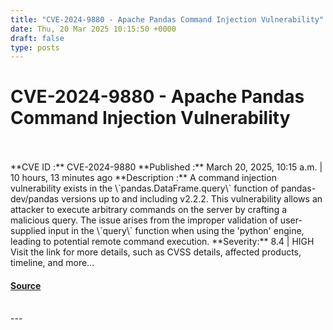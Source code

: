 ```yaml
---
title: "CVE-2024-9880 - Apache Pandas Command Injection Vulnerability"
date: Thu, 20 Mar 2025 10:15:50 +0000
draft: false
type: posts
---
```

# CVE-2024-9880 - Apache Pandas Command Injection Vulnerability

<br/>

<br/>
**CVE ID :** CVE-2024-9880  
**Published :** March 20, 2025, 10:15 a.m. | 10 hours, 13 minutes ago  
**Description :** A command injection vulnerability exists in the \`pandas.DataFrame.query\` function of pandas-dev/pandas versions up to and including v2.2.2. This vulnerability allows an attacker to execute arbitrary commands on the server by crafting a malicious query. The issue arises from the improper validation of user-supplied input in the \`query\` function when using the 'python' engine, leading to potential remote command execution.  
**Severity:** 8.4 | HIGH  
Visit the link for more details, such as CVSS details, affected products, timeline, and more...

#### [Source](https://cvefeed.io/vuln/detail/CVE-2024-9880)

<br/>
---
